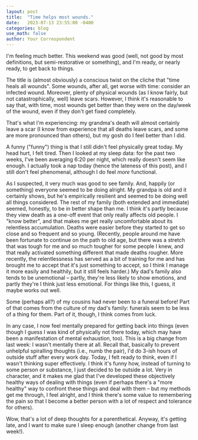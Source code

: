 ```yaml
---
layout: post
title:  "Time helps most wounds."
date:   2023-07-13 23:55:00 -0400
categories: blog
use_math: false
author: Your Correspondent
---
```


I'm feeling much better. This weekend was good (well, not good by most definitions, but semi-restorative or something), and I'm ready, or nearly ready, to get back to things.

The title is (almost obviously) a conscious twist on the cliche that "time heals all wounds". Some wounds, after all, get worse with time: consider an infected wound. Moreover, plenty of physical wounds (as I know fairly, but not catastrophically, well) leave scars. However, I think it's reasonable to say that, with time, most wounds get better than they were on the day/week of the wound, even if they don't get fixed completely.

That's what I'm experiencing: my grandma's death will almost certainly leave a scar (I know from experience that all deaths leave scars, and some are more pronounced than others), but my gosh do I feel better than I did.

A funny ("funny") thing is that I still didn't feel physically great today. My head hurt, I felt tired. Then I looked at my sleep data: for the past two weeks, I've been averaging 6:20 per night, which really doesn't seem like enough. I actually took a nap today (hence the lateness of this post), and I still don't feel phenomenal, although I do feel _more_ functional.

As I suspected, it very much was good to see family. And, happily (or something) everyone seemed to be doing alright. My grandpa is old and it certainly shows, but he's empirically resilient and seemed to be doing well all things considered. The rest of my family (both extended and immediate) seemed, honestly, to be in better shape than me. I think it's partly because they view death as a one-off event that only really affects old people. I "know better", and that makes me get really uncomfortable about its relentless accumulation. Deaths were easier before they started to get so close and so frequent and so young. (Recently, people around me have been fortunate to continue on the path to old age, but there was a stretch that was tough for me and so much tougher for some people I knew, and that really activated something different that made deaths rougher. More recently, the relentlessness has served as a bit of training for me and has brought me to accept that it's just something to accept, so I think I manage it more easily and healthily, but it still feels harder.) My dad's family also tends to be unemotional &ndash; partly, they're less likely to show emotions, and partly they're I think just less emotional. For things like this, I guess, it maybe works out well.

Some (perhaps all?) of my cousins had never been to a funeral before! Part of that comes from the culture of my dad's family: funerals seem to be less of a thing for them. Part of it, though, I think comes from luck. 

In any case, I now feel mentally prepared for getting back into things (even though I guess I was kind of physically not there today, which may have been a manifestation of mental exhaustion, too). This is a big change from last week: I wasn't mentally there at all. Recall that, basically to prevent unhelpful spiralling thoughts (i.e., numb the pair), I'd do 3-ish hours of outside stuff after every work day. Today, I felt ready to think, even if I wasn't thinking super effectively. I think it's funny how, instead of turning to some person or substance, I just decided to be outside a lot. Very in character, and it makes me glad that I've developed these objectively healthy ways of dealing with things (even if perhaps there's a "more healthy" way to confront these things and deal with them &ndash; but my methods get me through, I feel alright, and I think there's some value to remembering the pain so that I become a better person with a lot of respect and tolerance for others).

Wow, that's a lot of deep thoughts for a parenthetical. Anyway, it's getting late, and I want to make sure I sleep enough (another change from last week!).




